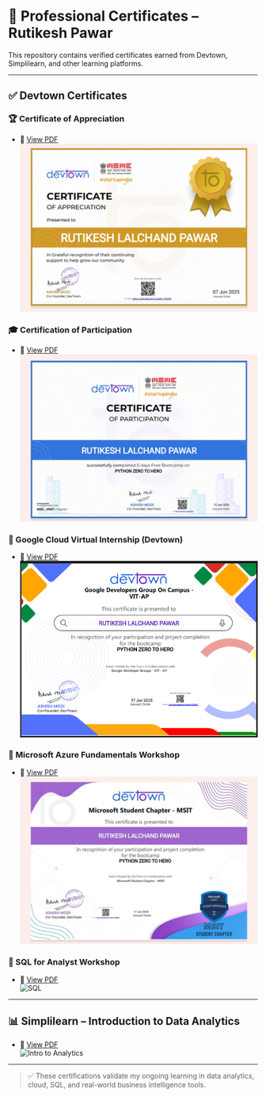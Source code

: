 # 📜 Professional Certificates – Rutikesh Pawar

This repository contains verified certificates earned from Devtown, Simplilearn, and other learning platforms.

---

## ✅ Devtown Certificates

### 🏆 Certificate of Appreciation  
- 🔗 [View PDF](./devtown_python_zero_to_hero/devtown_appreciation.pdf)  
![Appreciation](./devtown_python_zero_to_hero/devtown_appreciation.jpg)

### 🎓 Certification of Participation  
- 🔗 [View PDF](./devtown_python_zero_to_hero/devtown_participation_python_zerotohero.pdf)  
![Participation](./devtown_python_zero_to_hero/devtown_participation_python_zerotohero.jpg)

### 💼 Google Cloud Virtual Internship (Devtown)  
- 🔗 [View PDF](./devtown_python_zero_to_hero/devtown_google.pdf)  
![Google Internship](./devtown_python_zero_to_hero/devtown_google.png)

### 🧠 Microsoft Azure Fundamentals Workshop  
- 🔗 [View PDF](./devtown_python_zero_to_hero/devtown_microsoft.pdf)  
![Microsoft](./devtown_python_zero_to_hero/devtown_microsoft.jpg)

### 🧾 SQL for Analyst Workshop  
- 🔗 [View PDF](./devtown_sql_analyst.pdf)  
![SQL](./devtown_sql_analyst.jpeg)

---

## 📊 Simplilearn – Introduction to Data Analytics  
- 🔗 [View PDF](./simplilearn_intro_data_analytics.pdf)  
![Intro to Analytics](./simplilearn_intro_data_analytics.jpeg)

---

> ✅ These certifications validate my ongoing learning in data analytics, cloud, SQL, and real-world business intelligence tools.
